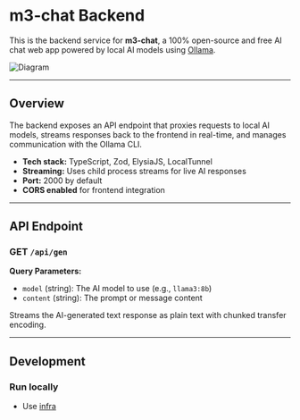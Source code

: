 # m3-chat Backend

This is the backend service for **m3-chat**, a 100% open-source and free AI chat web app powered by local AI models using [Ollama](https://ollama.com).

![Diagram](https://github.com/user-attachments/assets/841c7853-a643-425d-8913-1ef48d0f256f)

---

## Overview

The backend exposes an API endpoint that proxies requests to local AI models, streams responses back to the frontend in real-time, and manages communication with the Ollama CLI.

- **Tech stack:** TypeScript, Zod, ElysiaJS, LocalTunnel
- **Streaming:** Uses child process streams for live AI responses
- **Port:** 2000 by default
- **CORS enabled** for frontend integration

---

## API Endpoint

### GET `/api/gen`

**Query Parameters:**

- `model` (string): The AI model to use (e.g., `llama3:8b`)
- `content` (string): The prompt or message content

Streams the AI-generated text response as plain text with chunked transfer encoding.

---

## Development

### Run locally

- Use [infra](https://github.com/m3-chat/infra/)

